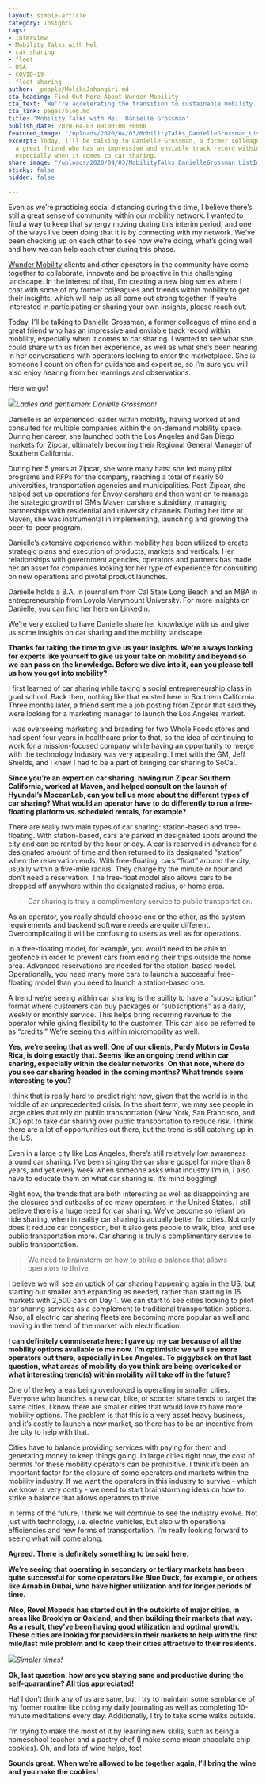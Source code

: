 ```yaml
---
layout: simple-article
category: Insights
tags:
- interview
- Mobility Talks with Mel
- car sharing
- fleet
- USA
- COVID-19
- fleet sharing
author: _people/MelikaJahangiri.md
cta_heading: Find Out More About Wunder Mobility
cta_text: 'We''re accelerating the transition to sustainable mobility. '
cta_link: pages/blog.md
title: 'Mobility Talks with Mel: Danielle Grossman'
publish_date: 2020-04-03 09:00:00 +0000
featured_image: "/uploads/2020/04/03/MobilityTalks_DanielleGrossman_ListImage-1.jpg"
excerpt: Today, I’ll be talking to Danielle Grossman, a former colleague of mine and
  a great friend who has an impressive and enviable track record within mobility,
  especially when it comes to car sharing.
share_image: "/uploads/2020/04/03/MobilityTalks_DanielleGrossman_ListImage-1.jpg"
sticky: false
hidden: false

---
```

Even as we’re practicing social distancing during this time, I believe there’s still a great sense of community within our mobility network. I wanted to find a way to keep that synergy moving during this interim period, and one of the ways I’ve been doing that it is by connecting with my network. We’ve been checking up on each other to see how we’re doing, what’s going well and how we can help each other during this phase.

[Wunder Mobility](https://www.wundermobility.com/ "Wunder Mobility Homepage") clients and other operators in the community have come together to collaborate, innovate and be proactive in this challenging landscape. In the interest of that, I’m creating a new blog series where I chat with some of my former colleagues and friends within mobility to get their insights, which will help us all come out strong together. If you’re interested in participating or sharing your own insights, please reach out.

Today, I’ll be talking to Danielle Grossman, a former colleague of mine and a great friend who has an impressive and enviable track record within mobility, especially when it comes to car sharing. I wanted to see what she could share with us from her experience, as well as what she’s been hearing in her conversations with operators looking to enter the marketplace. She is someone I count on often for guidance and expertise, so I’m sure you will also enjoy hearing from her learnings and observations.

Here we go!

![](/uploads/2020/04/03/DanielleGrossmann_Headshot_Body.jpg)_Ladies and gentlemen: Danielle Grossman!_

Danielle is an experienced leader within mobility, having worked at and consulted for multiple companies within the on-demand mobility space. During her career, she launched both the Los Angeles and San Diego markets for Zipcar, ultimately becoming their Regional General Manager of Southern California.

During her 5 years at Zipcar, she wore many hats: she led many pilot programs and RFPs for the company, reaching a total of nearly 50 universities, transportation agencies and municipalities. Post-Zipcar, she helped set up operations for Envoy carshare and then went on to manage the strategic growth of GM’s Maven carshare subsidiary, managing partnerships with residential and university channels. During her time at Maven, she was instrumental in implementing, launching and growing the peer-to-peer program.

Danielle’s extensive experience within mobility has been utilized to create strategic plans and execution of products, markets and verticals. Her relationships with government agencies, operators and partners has made her an asset for companies looking for her type of experience for consulting on new operations and pivotal product launches.

Danielle holds a B.A. in journalism from Cal State Long Beach and an MBA in entrepreneurship from Loyola Marymount University. For more insights on Danielle, you can find her here on [LinkedIn.](https://www.linkedin.com/in/daniellegrossman/)

We’re very excited to have Danielle share her knowledge with us and give us some insights on car sharing and the mobility landscape.

**Thanks for taking the time to give us your insights. We're always looking for experts like yourself to give us your take on mobility and beyond so we can pass on the knowledge. Before we dive into it, can you please tell us how you got into mobility?**

I first learned of car sharing while taking a social entrepreneurship class in grad school. Back then, nothing like that existed here in Southern California. Three months later, a friend sent me a job posting from Zipcar that said they were looking for a marketing manager to launch the Los Angeles market.

I was overseeing marketing and branding for two Whole Foods stores and had spent four years in healthcare prior to that, so the idea of continuing to work for a mission-focused company while having an opportunity to merge with the technology industry was very appealing. I met with the GM, Jeff Shields, and I knew I had to be a part of bringing car sharing to SoCal.

**Since you’re an expert on car sharing, having run Zipcar Southern California, worked at Maven, and helped consult on the launch of Hyundai’s MoceanLab, can you tell us more about the different types of car sharing? What would an operator have to do differently to run a free-floating platform vs. scheduled rentals, for example?**

There are really two main types of car sharing: station-based and free-floating. With station-based, cars are parked in designated spots around the city and can be rented by the hour or day. A car is reserved in advance for a designated amount of time and then returned to its designated “station” when the reservation ends. With free-floating, cars “float” around the city, usually within a five-mile radius. They charge by the minute or hour and don’t need a reservation. The free-float model also allows cars to be dropped off anywhere within the designated radius, or home area.

> Car sharing is truly a complimentary service to public transportation.

As an operator, you really should choose one or the other, as the system requirements and backend software needs are quite different. Overcomplicating it will be confusing to users as well as for operations.

In a free-floating model, for example, you would need to be able to geofence in order to prevent cars from ending their trips outside the home area. Advanced reservations are needed for the station-based model. Operationally, you need many more cars to launch a successful free-floating model than you need to launch a station-based one.

A trend we’re seeing within car sharing is the ability to have a “subscription” format where customers can buy packages or “subscriptions” as a daily, weekly or monthly service. This helps bring recurring revenue to the operator while giving flexibility to the customer. This can also be referred to as “credits.” We’re seeing this within micromobility as well.

**Yes, we’re seeing that as well. One of our clients, Purdy Motors in Costa Rica, is doing exactly that. Seems like an ongoing trend within car sharing, especially within the dealer networks. On that note, where do you see car sharing headed in the coming months? What trends seem interesting to you?**

I think that is really hard to predict right now, given that the world is in the middle of an unprecedented crisis. In the short term, we may see people in large cities that rely on public transportation (New York, San Francisco, and DC) opt to take car sharing over public transportation to reduce risk. I think there are a lot of opportunities out there, but the trend is still catching up in the US.

Even in a large city like Los Angeles, there’s still relatively low awareness around car sharing. I’ve been singing the car share gospel for more than 8 years, and yet every week when someone asks what industry I’m in, I also have to educate them on what car sharing is. It’s mind boggling!

Right now, the trends that are both interesting as well as disappointing are the closures and cutbacks of so many operators in the United States. I still believe there is a huge need for car sharing. We’ve become so reliant on ride sharing, when in reality car sharing is actually better for cities. Not only does it reduce car congestion, but it also gets people to walk, bike, and use public transportation more. Car sharing is truly a complimentary service to public transportation.

> We need to brainstorm on how to strike a balance that allows operators to thrive.

I believe we will see an uptick of car sharing happening again in the US, but starting out smaller and expanding as needed, rather than starting in 15 markets with 2,500 cars on Day 1. We can start to see cities looking to pilot car sharing services as a complement to traditional transportation options. Also, all electric car sharing fleets are becoming more popular as well and moving in the trend of the market with electrification.

**I can definitely commiserate here: I gave up my car because of all the mobility options available to me now. I’m optimistic we will see more operators out there, especially in Los Angeles. To piggyback on that last question, what areas of mobility do you think are being overlooked or what interesting trend(s) within mobility will take off in the future?**

One of the key areas being overlooked is operating in smaller cities. Everyone who launches a new car, bike, or scooter share tends to target the same cities. I know there are smaller cities that would love to have more mobility options. The problem is that this is a very asset heavy business, and it’s costly to launch a new market, so there has to be an incentive from the city to help with that.

Cities have to balance providing services with paying for them and generating money to keep things going. In large cities right now, the cost of permits for these mobility operators can be prohibitive. I think it’s been an important factor for the closure of some operators and markets within the mobility industry. If we want the operators in this industry to survive - which we know is very costly - we need to start brainstorming ideas on how to strike a balance that allows operators to thrive.

In terms of the future, I think we will continue to see the industry evolve. Not just with technology, i.e. electric vehicles, but also with operational efficiencies and new forms of transportation. I’m really looking forward to seeing what will come along.

**Agreed. There is definitely something to be said here.**

**We’re seeing that operating in secondary or tertiary markets has been quite successful for some operators like Blue Duck, for example, or others like Arnab in Dubai, who have higher utilization and for longer periods of time.**

**Also, Revel Mopeds has started out in the outskirts of major cities, in areas like Brooklyn or Oakland, and then building their markets that way. As a result, they’ve been having good utilization and optimal growth. These cities are looking for providers in their markets to help with the first mile/last mile problem and to keep their cities attractive to their residents.**

![](/uploads/2020/04/03/MelandDanielle_Body.png)_Simpler times!_

**Ok, last question: how are you staying sane and productive during the self-quarantine? All tips appreciated!**

Ha! I don’t think any of us are sane, but I try to maintain some semblance of my former routine like doing my daily journaling as well as completing 10-minute meditations every day. Additionally, I try to take some walks outside.

I’m trying to make the most of it by learning new skills, such as being a homeschool teacher and a pastry chef (I make some mean chocolate chip cookies). Oh, and lots of wine helps, too!

**Sounds great. When we’re allowed to be together again, I’ll bring the wine and you make the cookies!**